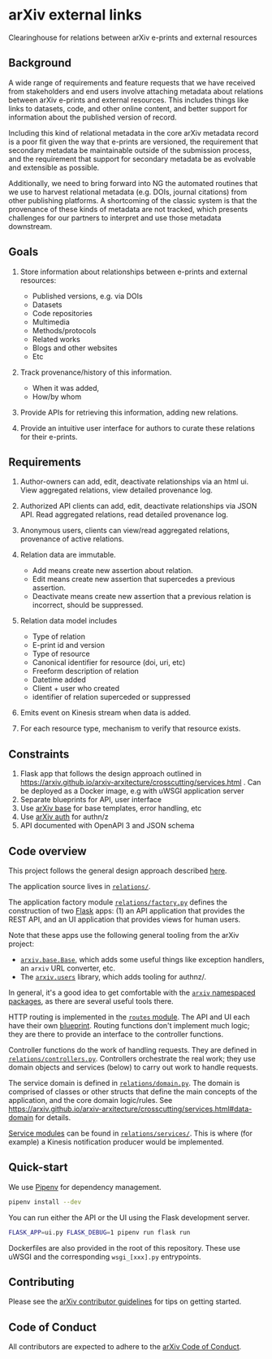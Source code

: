 # arXiv external links
Clearinghouse for relations between arXiv e-prints and external resources

## Background
A wide range of requirements and feature requests that we have received from
stakeholders and end users involve attaching metadata about relations between
arXiv e-prints and external resources. This includes things like links to
datasets, code, and other online content, and better support for information
about the published version of record. 

Including this kind of relational metadata in the core arXiv metadata record is
a poor fit given the way that e-prints are versioned, the requirement that
secondary metadata be maintainable outside of the submission process, and the
requirement that support for secondary metadata be as evolvable and extensible
as possible. 

Additionally, we need to bring forward into NG the automated routines that we
use to harvest relational metadata (e.g. DOIs, journal citations) from other
publishing platforms. A shortcoming of the classic system is that the
provenance of these kinds of metadata are not tracked, which presents
challenges for our partners to interpret and use those metadata downstream.

## Goals

1. Store information about relationships between e-prints and external
   resources:
    
    - Published versions, e.g. via DOIs
    - Datasets
    - Code repositories
    - Multimedia
    - Methods/protocols
    - Related works
    - Blogs and other websites
    - Etc

2. Track provenance/history of this information.

    - When it was added,
    - How/by whom

3. Provide APIs for retrieving this information, adding new relations.
4. Provide an intuitive user interface for authors to curate these relations
   for their e-prints.

## Requirements

1. Author-owners can add, edit, deactivate relationships via an html ui. View
   aggregated relations, view detailed provenance log. 
2. Authorized API clients can add, edit, deactivate relationships via JSON API.
   Read aggregated relations, read detailed provenance log. 
3. Anonymous users, clients can view/read aggregated relations, provenance of
   active relations.
3. Relation data are immutable. 

    - Add means create new assertion about relation.
    - Edit means create new assertion that supercedes a previous assertion.
    - Deactivate means create new assertion that a previous relation is
      incorrect, should be suppressed.

4. Relation data model includes  

    - Type of relation
    - E-print id and version
    - Type of resource
    - Canonical identifier for resource (doi, uri, etc)
    - Freeform description of relation
    - Datetime added
    - Client + user who created
    - identifier of relation superceded or suppressed

5. Emits event on Kinesis stream when data is added.
6. For each resource type, mechanism to verify that resource exists.

## Constraints

1. Flask app that follows the design approach outlined in  https://arxiv.github.io/arxiv-arxitecture/crosscutting/services.html . Can be deployed as a Docker image, e.g with uWSGI application server
2. Separate blueprints for API, user interface
3. Use [arXiv base](https://github.com/arXiv/arxiv-base) for base templates, error handling, etc
4. Use [arXiv auth](https://github.com/arXiv/arxiv-auth) for authn/z
5. API documented with OpenAPI 3 and JSON schema

## Code overview

This project follows the general design approach described
[here](https://arxiv.github.io/arxiv-arxitecture/crosscutting/services.html).

The application source lives in [``relations/``](tree/develop/relations). 

The application factory module
[``relations/factory.py``](blob/develop/relations/factory.py) defines the
construction of two [Flask](http://flask.pocoo.org/) apps: (1) an API
application that provides the REST API, and an UI application that provides
views for human users.

Note that these apps use the following general tooling from the arXiv project:

- [``arxiv.base.Base``](https://arxiv.github.io/arxiv-base/arxiv/arxiv.base.html#arxiv.base.Base),
  which adds some useful things like exception handlers, an ``arxiv`` URL
  converter, etc.
- The [``arxiv.users``](https://arxiv.github.io/arxiv-auth/) library, which
  adds tooling for authnz/.

In general, it's a good idea to get comfortable with the [``arxiv`` namespaced
packages](https://arxiv.github.io/arxiv-base), as there are several useful
tools there.

HTTP routing is implemented in the [``routes``
module](tree/develop/relations/routes). The API and UI each have their own
[blueprint](http://flask.pocoo.org/docs/1.0/blueprints/). Routing functions
don't implement much logic; they are there to provide an interface to the
controller functions.

Controller functions do the work of handling requests. They are defined in 
[``relations/controllers.py``](blob/develop/relations/controllers.py). 
Controllers orchestrate the real work; they use domain objects and services
(below) to carry out work to handle requests.

The service domain is defined in
[``relations/domain.py``](blob/develop/relations/domain.py). The domain is
comprised of classes or other structs that define the main concepts of the
application, and the core domain logic/rules. See
https://arxiv.github.io/arxiv-arxitecture/crosscutting/services.html#data-domain
for details.

[Service
modules](https://arxiv.github.io/arxiv-arxitecture/crosscutting/services.html#service-modules)
can be found in [``relations/services/``](tree/develop/relations/services).
This is where (for example) a Kinesis notification producer would be 
implemented.

## Quick-start

We use [Pipenv](https://github.com/pypa/pipenv) for dependency management.

```bash
pipenv install --dev
```

You can run either the API or the UI using the Flask development server.

```bash
FLASK_APP=ui.py FLASK_DEBUG=1 pipenv run flask run
```

Dockerfiles are also provided in the root of this repository. These use uWSGI and the
corresponding ``wsgi_[xxx].py`` entrypoints.

## Contributing

Please see the [arXiv contributor
guidelines](https://github.com/arXiv/.github/blob/master/CONTRIBUTING.md) for
tips on getting started.

## Code of Conduct

All contributors are expected to adhere to the [arXiv Code of
Conduct](https://arxiv.org/help/policies/code_of_conduct).